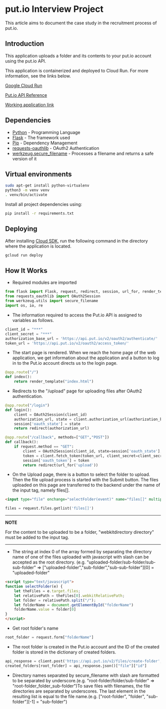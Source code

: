 # put.io Interview Project

This article aims to document the case study in the recruitment process of put.io.

## Introduction
This application uploads a folder and its contents to your put.io account using the put.io API.

This application is containerized and deployed to Cloud Run. For more information, see the links below. 

[Google Cloud Run](https://cloud.google.com/sdk/gcloud/reference/run/deploy)

[Put.io API Reference](https://api.put.io)

[Working application link](https://putio-nh537hdurq-uc.a.run.app/)

## Dependencies

* [Python](https://www.python.org/) - Programming Language
* [Flask](https://flask.palletsprojects.com/) - The framework used
* [Pip](https://pypi.org/project/pip/) - Dependency Management
* [requests-oauthlib](https://pypi.org/project/requests-oauthlib/) - OAuth2 Authentication
* [werkzeug.secure_filename](https://werkzeug.palletsprojects.com/en/2.0.x/utils/#werkzeug.utils.secure_filename) - Processes a filename and returns a safe version of it

## Virtual environments

```bash
sudo apt-get install python-virtualenv
python3 -m venv venv
. venv/bin/activate
```
Install all project dependencies using:

```bash
pip install -r requirements.txt
```

## Deploying

After installing [Cloud SDK](https://cloud.google.com/sdk/docs/install), run the following command in the directory where the application is located.

```bash
gcloud run deploy
```

## How It Works

* Required modules are imported

```python
from flask import Flask, request, redirect, session, url_for, render_template
from requests_oauthlib import OAuth2Session
from werkzeug.utils import secure_filename
import os, io, re
```

* The information required to access the Put.io API is assigned to variables as follows.

```python
client_id = "***"
client_secret = "***"
authorization_base_url = 'https://api.put.io/v2/oauth2/authenticate/'
token_url = 'https://api.put.io/v2/oauth2/access_token/'
```

* The start page is rendered. When we reach the home page of the web application, we get information about the application and a button to log in to the Put.io account directs us to the login page.

```python
@app.route("/")
def index():
    return render_template("index.html")
```

* Redirects to the "/upload" page for uploading files after OAuth2 authentication.

```python
@app.route("/login")
def login():
    client = OAuth2Session(client_id)
    authorization_url, state = client.authorization_url(authorization_base_url)
    session['oauth_state'] = state
    return redirect(authorization_url)

@app.route("/callback", methods=["GET","POST"])
def callback():
    if request.method == "GET":
        client = OAuth2Session(client_id, state=session['oauth_state'], token='***')
        token = client.fetch_token(token_url, client_secret=client_secret, authorization_response=request.url, include_client_id=True)
        session['oauth_token'] = token
        return redirect(url_for('upload'))
```

* On the Upload page, there is a button to select the folder to upload. Then the file upload process is started with the Submit button. The files uploaded on this page are transferred to the backend under the name of the input tag, namely files[].

```html
<input type="file" onchange="selectFolder(event)" name="files[]" multiple="true" autocomplete="off" webkitdirectory directory required>
```

```python
files = request.files.getlist('files[]')
```

---
**NOTE**

For the content to be uploaded to be a folder, "webkitdirectory directory" must be added to the input tag.

---

* The string at index 0 of the array formed by separating the directory name of one of the files uploaded with javascript with slash can be accepted as the root directory. (e.g. "uploaded-folder/sub-folder/sub-sub-folder" => ["uploaded-folder","sub-folder","sub-sub-folder"][0] = "uploaded-folder"

```html
<script type="text/javascript">
function selectFolder(e) {
    let theFiles = e.target.files;
    let relativePath = theFiles[0].webkitRelativePath;
    let folder = relativePath.split("/");
    let folderName = document.getElementById("folderName")
    folderName.value = folder[0]
}
</script>
```
* Get root folder's name
```python
root_folder = request.form["folderName"]
```
* The root folder is created in the Put.io account and the ID of the created folder is stored in the dictionary of created folders.

```python
api_response = client.post('https://api.put.io/v2/files/create-folder',data={"name":root_folder})
created_folders[root_folder] = api_response.json()["file"]["id"]
```

* Directory names separated by secure_filename with slash are formatted to be separated by underscore.(e.g. "root-folder/folder/sub-folder" => "root-folder_folder_sub-folder")To save files with filenames, the file directories are separated by underscores. The last element in the resulting list is equal to the file name.(e.g. ["root-folder", "folder", "sub-folder"][-1] = "sub-folder")
